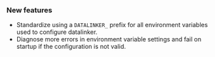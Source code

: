 ### New features

- Standardize using a `DATALINKER_` prefix for all environment variables used to configure datalinker.
- Diagnose more errors in environment variable settings and fail on startup if the configuration is not valid.
